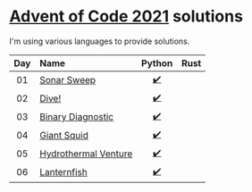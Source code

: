 [Advent of Code 2021](https://adventofcode.com) solutions
========================

I'm using various languages to provide solutions.

| Day | Name | Python | Rust |
|:---:|:---|:---:|:---:|
| 01 | [Sonar Sweep][day01] | [:heavy_check_mark:](solutions/day01/main.py) |   |
| 02 | [Dive!][day02] | [:heavy_check_mark:](solutions/day02/main.py) |   |
| 03 | [Binary Diagnostic][day03] | [:heavy_check_mark:](solutions/day03/main.py) |   |
| 04 | [Giant Squid][day04] | [:heavy_check_mark:](solutions/day04/main.py) |   |
| 05 | [Hydrothermal Venture][day05] | [:heavy_check_mark:](solutions/day05/main.py) |   |
| 06 | [Lanternfish][day06] | [:heavy_check_mark:](solutions/day06/main.py) |   |

[day01]: https://adventofcode.com/2021/day/1
[day02]: https://adventofcode.com/2021/day/2
[day03]: https://adventofcode.com/2021/day/3
[day04]: https://adventofcode.com/2021/day/4
[day05]: https://adventofcode.com/2021/day/5
[day06]: https://adventofcode.com/2021/day/6
[day07]: https://adventofcode.com/2021/day/7
[day08]: https://adventofcode.com/2021/day/8
[day09]: https://adventofcode.com/2021/day/9
[day10]: https://adventofcode.com/2021/day/10
[day11]: https://adventofcode.com/2021/day/11
[day12]: https://adventofcode.com/2021/day/12
[day13]: https://adventofcode.com/2021/day/13
[day14]: https://adventofcode.com/2021/day/14
[day15]: https://adventofcode.com/2021/day/15
[day16]: https://adventofcode.com/2021/day/16
[day17]: https://adventofcode.com/2021/day/17
[day18]: https://adventofcode.com/2021/day/18
[day19]: https://adventofcode.com/2021/day/19
[day20]: https://adventofcode.com/2021/day/20
[day21]: https://adventofcode.com/2021/day/21
[day22]: https://adventofcode.com/2021/day/22
[day23]: https://adventofcode.com/2021/day/23
[day24]: https://adventofcode.com/2021/day/24
[day25]: https://adventofcode.com/2021/day/25
